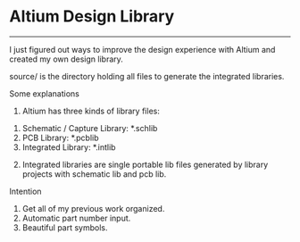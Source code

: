 Altium Design Library
=================
_________________

I just figured out ways to improve the design experience with Altium and created my own design library.

source/ is the directory holding all files to generate the integrated libraries.

Some explanations
1. Altium has three kinds of library files:
1) Schematic / Capture Library: *.schlib
2) PCB Library: *.pcblib
3) Integrated Library: *.intlib

2. Integrated libraries are single portable lib files generated by library projects with schematic lib and pcb lib. 

Intention
1. Get all of my previous work organized.
2. Automatic part number input.
3. Beautiful part symbols.
